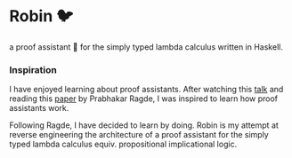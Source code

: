 # Robin :bird: 

a proof assistant :robot: for the simply typed lambda calculus written in Haskell.

### Inspiration
I have enjoyed learning about proof assistants. After watching this [talk](https://www.youtube.com/watch?v=jimmGDcTx4Y&t=1s) and reading this [paper](https://arxiv.org/pdf/1611.09473) by Prabhakar Ragde, I was inspired to learn how proof assistants work. 

Following Ragde, I have decided to learn by doing. Robin is my attempt at reverse engineering the architecture of a proof assistant for the simply typed lambda calculus equiv. propositional implicational logic. 






